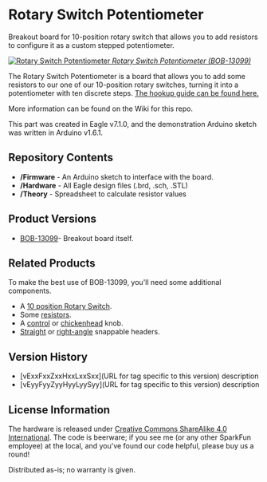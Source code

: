 Rotary Switch Potentiometer
========================================

Breakout board for 10-position rotary switch that allows you to add resistors to configure it as a custom stepped potentiometer.

[![Rotary Switch Potentiometer](https://cdn.sparkfun.com/assets/learn_tutorials/3/4/1/product-shot.jpg)
*Rotary Switch Potentiometer (BOB-13099)*](https://www.sparkfun.com/products/13099)

The Rotary Switch Potentiometer is a board that allows you to add some resistors to our one of our 10-position rotary switches, turning it into a potentiometer with ten discrete steps.  [The hookup guide can be found here.](https://learn.sparkfun.com/tutorials/rotary-switch-potentiometer-hookup-guide)

More information can be found on the Wiki for this repo. 

This part was created in Eagle v7.1.0, and the demonstration Arduino sketch was written in  Arduino v1.6.1. 


Repository Contents
-------------------
* **/Firmware** - An Arduino sketch to interface with the board. 
* **/Hardware** - All Eagle design files (.brd, .sch, .STL)
* **/Theory** - Spreadsheet to calculate resistor values

Product Versions
----------------
* [BOB-13099](https://www.sparkfun.com/products/13099)- Breakout board itself.

Related Products
----------------

To make the best use of BOB-13099, you'll need some additional components.

* A [10 position Rotary Switch](https://www.sparkfun.com/products/13253).
* Some [resistors](https://www.sparkfun.com/products/10969).
* A [control](https://www.sparkfun.com/products/9998) or [chickenhead](https://www.sparkfun.com/products/9998) knob.
* [Straight](https://www.sparkfun.com/products/116) or [right-angle](https://www.sparkfun.com/products/553) snappable headers.


Version History
---------------
* [vExxFxxZxxHxxLxxSxx](URL for tag specific to this version) description 
* [vEyyFyyZyyHyyLyySyy](URL for tag specific to this version) description

License Information
-------------------
The hardware is released under [Creative Commons ShareAlike 4.0 International](https://creativecommons.org/licenses/by-sa/4.0/).
The code is beerware; if you see me (or any other SparkFun employee) at the local, and you've found our code helpful, please buy us a round!

Distributed as-is; no warranty is given.
